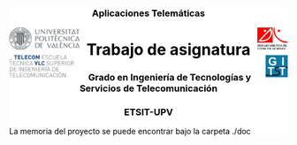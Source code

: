 <!-- markdownlint-disable MD033 -->



<div style="background-color:white; color:black">

<h3 align="center">Aplicaciones Telemáticas</h3>

<img src="./doc/figuras/UPVcolor300.png" align="left" height="40">
<img src="./doc/figuras/DCOM.png" align="right" height="40">

<img src="./doc/figuras/Teleco.png"       align="left" style="clear:left; padding-top:10px" height="40">

<img src="./doc/figuras/GITST.png"       align="right" style="clear:right; padding-top: 10px" height="40">

<h1 align="center"><b>Trabajo de asignatura</b></h1>


<h3 align="center">Grado en Ingeniería de Tecnologías y Servicios de Telecomunicación</h3>
<h3 align="center">ETSIT-UPV</h3>





La memoria del proyecto se puede encontrar bajo la carpeta ./doc

</div>

